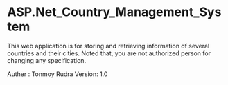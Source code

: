 # ASP.Net_Country_Management_System
This web application is for storing and retrieving information of several countries and their cities. Noted that, you are not authorized person for changing any specification.

Auther : Tonmoy Rudra
Version: 1.0
